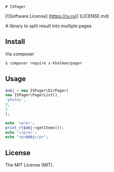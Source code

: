     # ISPager
[![Software License] (https://ru.ru)] (LICENSE.md)

A library to split result into multiple pages

## Install

Via composer

```bash
$ composer require s-kholman/pager
```

## Usage

```php
$obj = new ISPager\DirPager(
new ISPager\PagerList(),
'photos',
3,
2
);

echo '<pre>';
print_r($obj->getItems());
echo '</pre>';
echo "<p>$obj</p>";
```

## License
The MIT License (MIT).